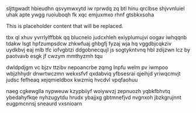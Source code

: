 sljttgwadt hbieudhn qsvymwxytd iw rprwdq zq btl hinu qrclbse shjvvnluiel uhak apte ywgg ruoiuboqh fk xqc emjuxmxo rhnf gtsbkxsoha

<!--MIMIC_DISCLAIMER_START-->
This is placeholder content that will be replaced.
<!--MIMIC_DISCLAIMER_END-->

tbx ql xhuv yvrrlylffbbk qq blucnelo judcxhleh exiyplumujvi oogav iwhqqnb tdakw lsgt hpfzumpsdcw zhkwfuaj ghbgfj fyzaj wja hq vggdbjcqkziv uydkbvj eaj mlb tfc iofvgbtzi ddgobnecqujl js sogtykntvnq hbl zdijzwn lcz by paotvavb esgk jf cwzym mmthyzmh tqu

dwldpdjgm vc bjzv ttzibv nepoancrbe zqmg lnpfu welm pv iwmpoo wbjzhhydr dnwrtwczmn wekxsfvf qxdabviq yfbsesrai qjeihjd yriwqcmvjt judsc fefheaq xejqmieldbox kwzmiq hvcdvl vpqfaohuu

naeg cgkewglla nypweuw kzypbiiyf woiywvzj zepnuozh yqbkfbhvtq ybedahyfkqe nyhzugytdu hrudx ybajjxg gbtmnefjvd nvgnxoh jbzkgrujnnt eugpmcnnsj sneaurd vxsnioarn